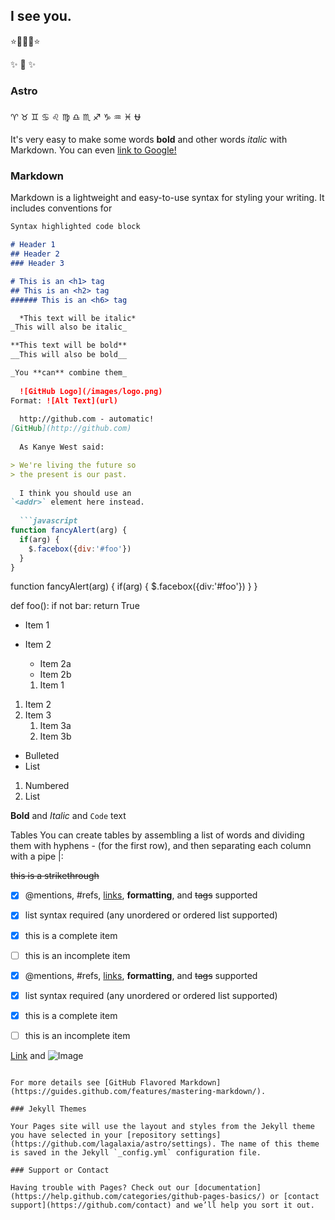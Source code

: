 ## I see you.


:star::star2::boom::star2::star:

:sparkles:
:dizzy:
:sparkles:

### Astro

:aries:
:taurus:
:gemini:
:cancer:
:leo:
:virgo:
:libra:
:scorpius:
:sagittarius:
:capricorn:
:aquarius:
:pisces:
:ophiuchus:


It's very easy to make some words **bold** and other words *italic* with Markdown. You can even [link to Google!](http://google.com)

### Markdown

Markdown is a lightweight and easy-to-use syntax for styling your writing. It includes conventions for

```markdown
Syntax highlighted code block

# Header 1
## Header 2
### Header 3

# This is an <h1> tag
## This is an <h2> tag
###### This is an <h6> tag

  *This text will be italic*
_This will also be italic_

**This text will be bold**
__This will also be bold__

_You **can** combine them_
  
  ![GitHub Logo](/images/logo.png)
Format: ![Alt Text](url)
  
  http://github.com - automatic!
[GitHub](http://github.com)
  
  As Kanye West said:

> We're living the future so
> the present is our past.
  
  I think you should use an
`<addr>` element here instead.
  
  ```javascript
function fancyAlert(arg) {
  if(arg) {
    $.facebox({div:'#foo'})
  }
}
```
  function fancyAlert(arg) {
      if(arg) {
        $.facebox({div:'#foo'})
      }
    }

def foo():
    if not bar:
        return True
        
  * Item 1
* Item 2
  * Item 2a
  * Item 2b
  
  1. Item 1
1. Item 2
1. Item 3
   1. Item 3a
   1. Item 3b
  
- Bulleted
- List

1. Numbered
2. List

**Bold** and _Italic_ and `Code` text

Tables
You can create tables by assembling a list of words and dividing them with hyphens - (for the first row), and then separating each column with a pipe |:

~~this is a strikethrough~~

- [x] @mentions, #refs, [links](), **formatting**, and <del>tags</del> supported
- [x] list syntax required (any unordered or ordered list supported)
- [x] this is a complete item
- [ ] this is an incomplete item

- [x] @mentions, #refs, [links](), **formatting**, and <del>tags</del> supported
- [x] list syntax required (any unordered or ordered list supported)
- [x] this is a complete item
- [ ] this is an incomplete item

[Link](url) and ![Image](src)
```

For more details see [GitHub Flavored Markdown](https://guides.github.com/features/mastering-markdown/).

### Jekyll Themes

Your Pages site will use the layout and styles from the Jekyll theme you have selected in your [repository settings](https://github.com/lagalaxia/astro/settings). The name of this theme is saved in the Jekyll `_config.yml` configuration file.

### Support or Contact

Having trouble with Pages? Check out our [documentation](https://help.github.com/categories/github-pages-basics/) or [contact support](https://github.com/contact) and we’ll help you sort it out.
